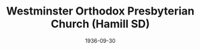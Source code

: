 ---
date: &id001 1936-09-30
end_date: null
location:
  address: 32422 E. Street
  city: Hamill
  state: SD
minister:
- end: 1939-01-01
  name: Walter Magee
  start: 1936-09-30
  type: Pastor
- end: 1942-01-01
  name: Melvin Nonhof
  start: 1940-01-01
  type: Pastor
- end: 1945-01-01
  name: Dean Adair
  start: 1943-01-01
  type: Pastor
- end: 1954-01-01
  name: Edward Wybenga
  start: 1947-01-01
  type: Pastor
- end: 1962-01-01
  name: Donald Stanton
  start: 1954-01-01
  type: Pastor
- end: 1968-01-01
  name: Ronald Jenkins
  start: 1963-01-01
  type: Pastor
- end: 1973-01-01
  name: John Hilbelink
  start: 1969-01-01
  type: Pastor
- end: 1978-01-01
  name: Allen Moran
  start: 1974-01-01
  type: Pastor
- end: 1981-01-01
  name: Roger Ramsey
  start: 1979-01-01
  type: Pastor
- end: 1990-01-01
  name: David W. King
  start: 1982-01-01
  type: Pastor
- end: 1994-01-01
  name: Mark Larson
  start: 1990-01-01
  type: Pastor
- end: 1998-01-01
  name: Henry Moes
  start: 1996-01-01
  type: Pastor
- end: 2011-01-01
  name: Darren Thole
  start: 1999-01-01
  type: Pastor
- end: null
  name: Curtis A. Moleterno
  start: 2011-01-01
  type: Pastor
ministers:
- Walter Magee
- Melvin Nonhof
- Dean Adair
- Edward Wybenga
- Donald Stanton
- Ronald Jenkins
- John Hilbelink
- Allen Moran
- Roger Ramsey
- David W. King
- Mark Larson
- Henry Moes
- Darren Thole
- Curtis A. Moleterno
name: Westminster Orthodox Presbyterian Church
names:
- end: null
  name: Westminster Orthodox Presbyterian Church
  start: 1936-09-30
origination_date: *id001
raw_data: "SD Hamill\n\nWestminster Orthodox Presbyterian Church  (September 30, 1936\u2013\
  \ )\n32422 E. Street\nPastors: Walter Magee, 1936\u201339\nMelvin Nonhof, 1940\u2013\
  42\nDean Adair, 1943\u201345\nEdward Wybenga, 1947\u201354\nDonald Stanton, 1954\u2013\
  62\nRonald Jenkins, 1963\u201368\nJohn Hilbelink, 1969\u201373\nAllen Moran, 1974\u2013\
  78\nRoger Ramsey, 1979\u201381\nDavid W. King, 1982\u201390\nMark Larson, 1990\u2013\
  94\nHenry Moes, 1996\u201398\nDarren Thole, 1999\u20132011\nCurtis A. Moleterno,\
  \ 2011\u2013"
received_from: null
states:
- SD
status:
  active: true
  end_date: null
  reason: null
  received_from: null
  withdrawal_to: null
title: Westminster Orthodox Presbyterian Church (Hamill SD)
year_established:
- 1936

---